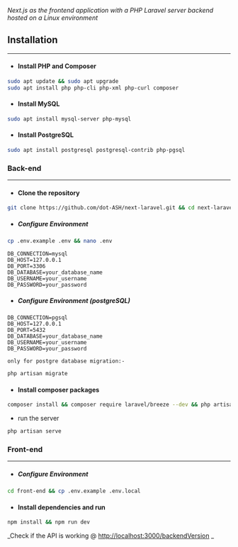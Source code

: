 _Next.js as the frontend application with a PHP Laravel server backend hosted on a Linux environment_
## Installation 
---
- #### Install PHP and Composer
```bash
sudo apt update && sudo apt upgrade
sudo apt install php php-cli php-xml php-curl composer
```

- #### Install MySQL
```bash
sudo apt install mysql-server php-mysql
``` 

- #### Install  PostgreSQL
```bash
sudo apt install postgresql postgresql-contrib php-pgsql
```
### Back-end
---
- #### Clone the repository
```bash
git clone https://github.com/dot-ASH/next-laravel.git && cd next-laravel
```
- ##### Configure Environment 
```bash
cp .env.example .env && nano .env
```

```plaintext
DB_CONNECTION=mysql
DB_HOST=127.0.0.1
DB_PORT=3306
DB_DATABASE=your_database_name
DB_USERNAME=your_username
DB_PASSWORD=your_password
```
* ##### Configure Environment (postgreSQL)
```plaintext
DB_CONNECTION=pgsql
DB_HOST=127.0.0.1
DB_PORT=5432
DB_DATABASE=your_database_name
DB_USERNAME=your_username
DB_PASSWORD=your_password
```

`only for postgre database migration:-`

```bash
php artisan migrate
```

- #### Install composer packages
```bash
composer install && composer require laravel/breeze --dev && php artisan breeze:install api && php artisan key:generate
```
- run the server
```bash
php artisan serve
```
### Front-end
---
- ##### Configure Environment 
```bash
cd front-end && cp .env.example .env.local
```
- #### Install dependencies and run 
```bash
npm install && npm run dev
```

_Check if the API is working @ <http://localhost:3000/backendVersion> _